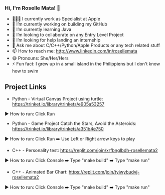 ### Hi, I'm Roselle Mata! 👋

- 👩🏻‍💻 I currently work as Specialist at Apple
- 🔭 I’m currently working on building my GitHub
- 🌱 I’m currently learning Java
- 👯 I’m looking to collaborate on any Entry Level Project
- 🤔 I’m looking for help landing an internship
- 💬 Ask me about C/C++/Python/Apple Products or any tech related stuff
- 📫 How to reach me: http://www.linkedin.com/in/rosellemata
- 😄 Pronouns: She/Her/Hers
- ⚡ Fun fact: I grew up in a small island in the Philippiens but I don't know how to swim

## Project Links 

- Python - Virtual Canvas Project using turtle: https://trinket.io/library/trinkets/e905a53257 

▶ How to run: Click Run

- Python - Game Project Catch the Stars, Avoid the Asteroids: https://trinket.io/library/trinkets/a351b4e750 

▶ How to run: Click Run ➡️ Use Left or Right arrow keys to play

- C++ - Personality test: https://replit.com/join/xrfbnglbdh-rosellemata2

▶ How to run: Click Console ➡️ Type "make build" ➡️ Type "make run"

- C++ - Animated Bar Chart: https://replit.com/join/tyiwybudvj-rosellemata2

▶ How to run: Click Console ➡️ Type "make build" ➡️ Type "make run"

<!--
**rosemata/rosemata** is a ✨ _special_ ✨ repository because its `README.md` (this file) appears on your GitHub profile.

Here are some ideas to get you started:

- 🔭 I’m currently working on ...
- 🌱 I’m currently learning ...
- 👯 I’m looking to collaborate on ...
- 🤔 I’m looking for help with ...
- 💬 Ask me about ...
- 📫 How to reach me: ...
- 😄 Pronouns: ...
- ⚡ Fun fact: ...
-->
